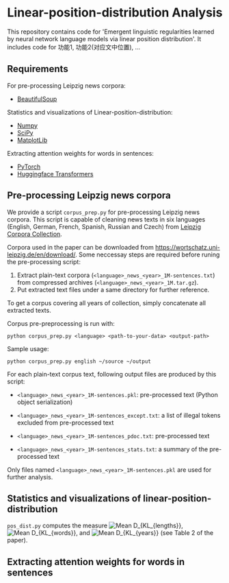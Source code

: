 # Linear-position-distribution Analysis
This repository contains code for 'Emergent linguistic regularities learned by neural network language models via linear position distribution'.
It includes code for 功能1, 功能2(对应文中位置), ...

## Requirements
For pre-processing Leipzig news corpora:
* [BeautifulSoup](https://www.crummy.com/software/BeautifulSoup/)

Statistics and visualizations of Linear-position-distribution:
* [Numpy](http://www.numpy.org/)
* [SciPy](https://scipy.org/)
* [MatplotLib](https://matplotlib.org/)

Extracting attention weights for words in sentences:
* [PyTorch](https://pytorch.org/)
* [Huggingface Transformers](https://huggingface.co/)



## Pre-processing Leipzig news corpora
We provide a script `corpus_prep.py` for pre-processing Leipzig news corpora. This script is capable of cleaning news texts in six languages (English, German, French, Spanish, Russian and Czech) from [Leipzig Corpora Collection](https://corpora.uni-leipzig.de/).

Corpora used in the paper can be downloaded from <https://wortschatz.uni-leipzig.de/en/download/>. Some neccessay steps are required before runing the pre-processing script: 

1. Extract plain-text corpora (`<language>_news_<year>_1M-sentences.txt`) from compressed archives (`<language>_news_<year>_1M.tar.gz`). 
2. Put extracted text files under a same directory for further reference. 

To get a corpus covering all years of collection, simply concatenate all extracted texts.

Corpus pre-preprocessing is run with:

`python corpus_prep.py <language> <path-to-your-data> <output-path>`

Sample usage:

`python corpus_prep.py english ~/source ~/output`

For each plain-text corpus text, following output files are produced by this script:

* `<language>_news_<year>_1M-sentences.pkl`: pre-processed text (Python object serialization)

* `<language>_news_<year>_1M-sentences_except.txt`: a list of illegal tokens excluded from pre-processed text

* `<language>_news_<year>_1M-sentences_pdoc.txt`: pre-processed text

* `<language>_news_<year>_1M-sentences_stats.txt`: a summary of the pre-processed text

Only files named `<language>_news_<year>_1M-sentences.pkl` are used for further analysis.

## Statistics and visualizations of linear-position-distribution
`pos_dist.py` computes the measure ![Mean D_{KL_{lengths}}](https://latex.codecogs.com/svg.image?Mean%20D_%7BKL_%7Blengths%7D%7D), ![Mean D_{KL_{words}}](https://latex.codecogs.com/svg.image?Mean%20D_%7BKL_%7Bwords%7D%7D), and ![Mean D_{KL_{years}}](https://latex.codecogs.com/svg.image?Mean%20D_%7BKL_%7Byears%7D%7D) (see Table 2 of the paper).

## Extracting attention weights for words in sentences


